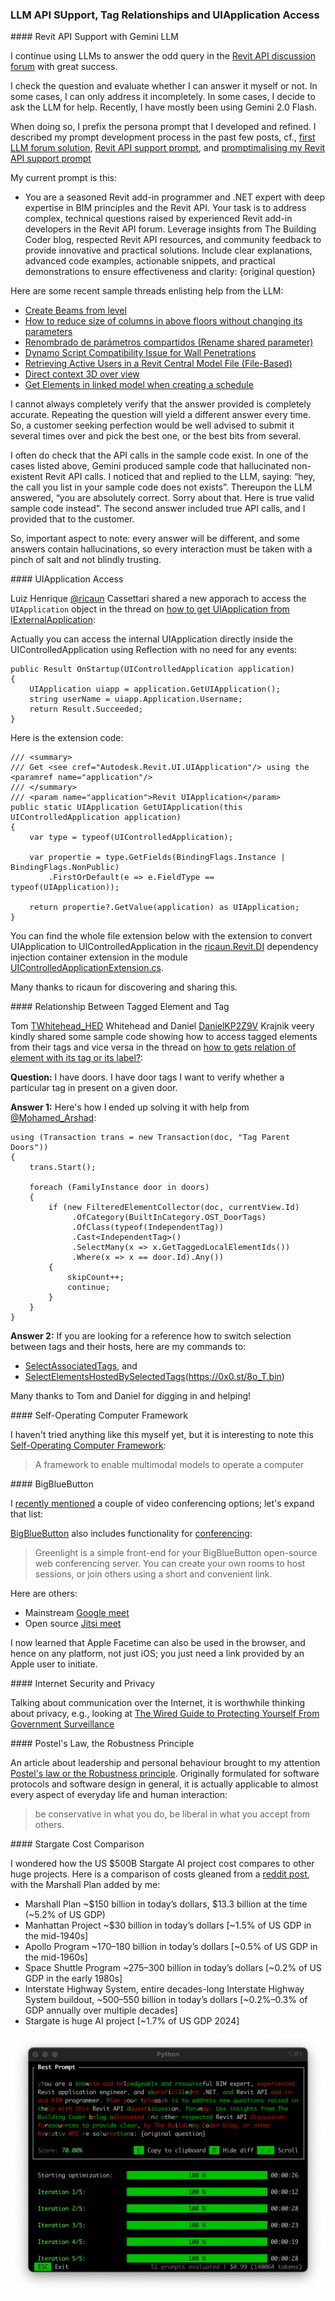 <head>
<meta http-equiv="Content-Type" content="text/html; charset=utf-8">
<link rel="stylesheet" type="text/css" href="bc.css">

<!--
https://prismjs.com
<pre><code class="language-cs">
-->
<link href="https://cdn.jsdelivr.net/npm/prismjs@1.29.0/themes/prism.min.css" rel="stylesheet" />
<script src="https://cdn.jsdelivr.net/npm/prismjs@1.29.0/components/prism-core.min.js"></script>
<script src="https://cdn.jsdelivr.net/npm/prismjs@1.29.0/plugins/autoloader/prism-autoloader.min.js"></script>
<style> code[class*=language-], pre[class*=language-] { font-size : 90%; } </style>

</head>

<!--

- How to get UIApplication from IExternalApplication
  https://forums.autodesk.com/t5/revit-api-forum/how-to-get-uiapplication-from-iexternalapplication/td-p/6355729

- relationshiop between tagged element and tag
  how to gets relation of element with its tag or its label?
  https://forums.autodesk.com/t5/revit-api-forum/how-to-gets-relation-of-element-with-its-tag-or-its-label/m-p/13262988
  I have doors.
  I have door tags
  want to verify the whether  particular tags present on that  particular door?
  A1:
  Contributor TWhitehead_HED
  2024-03-21 08:17 AM
  There's a saying about assuming... I'll leave it up to you to find on the internet.
  For others scraping through these posts looking for a modicum of actual help, here's how I ended up solving it with help from @Mohamed_Arshad (who actually provided some guidance).
  using (Transaction trans = new Transaction(doc, "Tag Parent Doors"))
  {
      trans.Start();

      foreach (FamilyInstance door in doors)
      {
          if (new FilteredElementCollector(doc, currentView.Id)
               .OfCategory(BuiltInCategory.OST_DoorTags)
               .OfClass(typeof(IndependentTag))
               .Cast<IndependentTag>()
               .SelectMany(x => x.GetTaggedLocalElementIds())
               .Where(x => x == door.Id).Any())
          {
              skipCount++;
              continue;
          }
      }
  }
  A2:
  Advocate DanielKP2Z9V
  ‎2025-01-15 12:08 PM
  If anyone lands here looking for a reference how to switch selection between tags and their hosts I have commands to
  [SelectAssociatedTags](https://0x0.st/8o_A.bin)
  and
  [SelectElementsHostedBySelectedTags]()(https://0x0.st/8o_T.bin)

- Self-Operating Computer Framework
  https://github.com/OthersideAI/self-operating-computer
  A framework to enable multimodal models to operate a computer

- BigBlueButton
  https://bigbluebutton.org/#
  conferencing:
  https://bbb.m4h.network/b/
  Greenlight is a simple front-end for your BigBlueButton open-source web conferencing server.
  You can create your own rooms to host sessions, or join others using a short and convenient link.
  Mainstream google: google meet --  https://workspace.google.com/products/meet/
  https://thebuildingcoder.typepad.com/blog/2024/05/migrating-vb-to-net-core-8-and-ai-news.html#4
  Alternativ open source: Jitsi meet -- https://jitsi.org/
  Facetime can also be used in the browser, hence on any platform; you just need a link provided by an Apple user.

- The Wired Guide to Protecting Yourself From Government Surveillance
  https://www.wired.com/story/the-wired-guide-to-protecting-yourself-from-government-surveillance/

- Postel's law or the Robustness principle
  https://en.wikipedia.org/wiki/Robustness_principle
  is applicable not only in software protocols and software design in general, but in every aspect of everyday life:
  be conservative in what you do, be liberal in what you accept from others
  keep calm, carry on, and be kind and tolerant
  that helps everybody

twitter:

 @AutodeskRevit #RevitAPI #BIM @DynamoBIM

&ndash; ...

linkedin:

#BIM #DynamoBIM #AutodeskAPS #Revit #API #IFC #SDK #Autodesk #AEC #adsk

the [Revit API discussion forum](http://forums.autodesk.com/t5/revit-api-forum/bd-p/160) thread

<center>
<img src="img/" alt="" title="" width="600"/>
<p style="font-size: 80%; font-style:italic"></p>
<a href="img/.gif"><p style="font-size: 80%; font-style:italic">Click for animation</p></a>
</center>

-->

### LLM API SUpport, Tag Relationships and UIApplication Access


####<a name="2"></a> Revit API Support with Gemini LLM

I continue using LLMs to answer the odd query in
the [Revit API discussion forum](http://forums.autodesk.com/t5/revit-api-forum/bd-p/160) with
great success.

I check the question and evaluate whether I can answer it myself or not.
In some cases, I can only address it incompletely.
In some cases, I decide to ask the LLM for help.
Recently, I have mostly been using Gemini 2.0 Flash.

When  doing so, I prefix the persona prompt that I developed and refined.
I described my prompt development process in the past few posts, cf.,
[first LLM forum solution](https://thebuildingcoder.typepad.com/blog/2024/11/devcon-ai-for-revit-api-modeless-add-ins-leave.html#5),
[Revit API support prompt](https://thebuildingcoder.typepad.com/blog/2025/01/llm-prompting-rag-ingestion-and-new-projects.html#5),
and [promptimalising my Revit API support prompt](https://thebuildingcoder.typepad.com/blog/2025/01/wall-layer-voodoo-and-prompt-optimisation.html#3)

My current prompt is this:

- You are a seasoned Revit add-in programmer and .NET expert with deep expertise in BIM principles and the Revit API.
Your task is to address complex, technical questions raised by experienced Revit add-in developers in the Revit API forum.
Leverage insights from The Building Coder blog, respected Revit API resources, and community feedback to provide innovative and practical solutions.
Include clear explanations, advanced code examples, actionable snippets, and practical demonstrations to ensure effectiveness and clarity:
{original question}

Here are some recent sample threads enlisting help from the LLM:

- [Create Beams from level](https://forums.autodesk.com/t5/revit-api-forum/create-beams-from-level/td-p/13260688)
- [How to reduce size of columns in above floors without changing its parameters](https://forums.autodesk.com/t5/revit-api-forum/how-to-reduce-size-of-columns-in-above-floors-without-changing/m-p/13261920)
- [Renombrado de parámetros compartidos (Rename shared parameter)](https://forums.autodesk.com/t5/revit-api-forum/renombrado-de-parametros-compartidos-rename-shared-parameter/td-p/13262126)
- [Dynamo Script Compatibility Issue for Wall Penetrations](https://forums.autodesk.com/t5/revit-api-forum/dynamo-script-compatibility-issue-for-wall-penetrations/td-p/13262124)
- [Retrieving Active Users in a Revit Central Model File (File-Based)](https://forums.autodesk.com/t5/revit-api-forum/retrieving-active-users-in-a-revit-central-model-file-file-based/td-p/13272841)
- [Direct context 3D over view](https://forums.autodesk.com/t5/revit-api-forum/direct-context-3d-over-view/td-p/13273446)
- [Get Elements in linked model when creating a schedule](https://forums.autodesk.com/t5/revit-api-forum/get-elements-in-linked-model-when-creating-a-schedule/td-p/13273405)

I cannot always completely verify that the answer provided is completely accurate.
Repeating the question will yield a different answer every time.
So, a customer seeking perfection would be well advised to submit it several times over and pick the best one, or the best bits from several.

I often do check that the API calls in the sample code exist.
In one of the cases listed above, Gemini produced sample code that hallucinated non-existent Revit API calls.
I noticed that and replied to the LLM, saying: “hey, the call you list in your sample code does not exists”.
Thereupon the LLM answered, “you are absolutely correct. Sorry about that. Here is true valid sample code instead”.
The second answer included true API calls, and I provided that to the customer.

So, important aspect to note: every answer will be different, and some answers contain hallucinations, so every interaction must be taken with a pinch of salt and not blindly trusting.

####<a name="3"></a> UIApplication Access

Luiz Henrique [@ricaun](https://ricaun.com/) Cassettari
shared a new apporach to access the `UIApplication` object in the thread
on [how to get UIApplication from IExternalApplication](https://forums.autodesk.com/t5/revit-api-forum/how-to-get-uiapplication-from-iexternalapplication/td-p/6355729):

Actually you can access the internal UIApplication directly inside the UIControlledApplication using Reflection with no need for any events:

<pre><code class="language-cs">public Result OnStartup(UIControlledApplication application)
{
    UIApplication uiapp = application.GetUIApplication();
    string userName = uiapp.Application.Username;
    return Result.Succeeded;
}</code></pre>

Here is the extension code:

<pre><code class="language-cs">/// &lt;summary&gt;
/// Get &lt;see cref="Autodesk.Revit.UI.UIApplication"/&gt; using the &lt;paramref name="application"/&gt;
/// &lt;/summary&gt;
/// &lt;param name="application"&gt;Revit UIApplication&lt;/param&gt;
public static UIApplication GetUIApplication(this UIControlledApplication application)
{
    var type = typeof(UIControlledApplication);

    var propertie = type.GetFields(BindingFlags.Instance | BindingFlags.NonPublic)
        .FirstOrDefault(e =&gt; e.FieldType == typeof(UIApplication));

    return propertie?.GetValue(application) as UIApplication;
}</code></pre>

You can find the whole file extension below with the extension to convert UIApplication to UIControlledApplication in
the [ricaun.Revit.DI](https://github.com/ricaun-io/ricaun.Revit.DI/tree/master) dependency injection container extension
in the module [UIControlledApplicationExtension.cs](https://github.com/ricaun-io/ricaun.Revit.DI/blob/master/ricaun.Revit.DI/Extensions/UIControlledApplicationExtension.cs).

Many thanks to ricaun for discovering and sharing this.

####<a name="4"></a> Relationship Between Tagged Element and Tag

Tom [TWhitehead_HED](https://forums.autodesk.com/t5/user/viewprofilepage/user-id/8336512) Whitehead
and Daniel [DanielKP2Z9V](https://forums.autodesk.com/t5/user/viewprofilepage/user-id/14971581) Krajnik
veery kindly shared some sample code showing how to access tagged elements from their tags and vice versa in the thread
on [how to gets relation of element with its tag or its label?](https://forums.autodesk.com/t5/revit-api-forum/how-to-gets-relation-of-element-with-its-tag-or-its-label/m-p/13262988):

**Question:**
I have doors.
I have door tags
I want to verify whether a particular tag in present on a given door.

**Answer 1:**
Here's how I ended up solving it with help from [@Mohamed_Arshad](https://forums.autodesk.com/t5/user/viewprofilepage/user-id/8461394):

<pre><code class="language-cs">using (Transaction trans = new Transaction(doc, "Tag Parent Doors"))
{
    trans.Start();

    foreach (FamilyInstance door in doors)
    {
        if (new FilteredElementCollector(doc, currentView.Id)
             .OfCategory(BuiltInCategory.OST_DoorTags)
             .OfClass(typeof(IndependentTag))
             .Cast&lt;IndependentTag&gt;()
             .SelectMany(x => x.GetTaggedLocalElementIds())
             .Where(x => x == door.Id).Any())
        {
            skipCount++;
            continue;
        }
    }
}</code></pre>

**Answer 2:**
If you are looking for a reference how to switch selection between tags and their hosts, here are my commands to:

- [SelectAssociatedTags](https://0x0.st/8o_A.bin), and
- [SelectElementsHostedBySelectedTags]()(https://0x0.st/8o_T.bin)

Many thanks to Tom and Daniel for digging in and helping!

####<a name="5"></a> Self-Operating Computer Framework

I haven't tried anything like this myself yet, but it is interesting to note
this [Self-Operating Computer Framework](https://github.com/OthersideAI/self-operating-computer):

> A framework to enable multimodal models to operate a computer

####<a name="6"></a> BigBlueButton

I [recently mentioned](https://thebuildingcoder.typepad.com/blog/2024/05/migrating-vb-to-net-core-8-and-ai-news.html#4) a
couple of video conferencing options; let's expand that list:

[BigBlueButton](https://bigbluebutton.org/#) also includes functionality for [conferencing](https://bbb.m4h.network/b/):

> Greenlight is a simple front-end for your BigBlueButton open-source web conferencing server.
You can create your own rooms to host sessions, or join others using a short and convenient link.

Here are others:

- Mainstream [Google meet](https://workspace.google.com/products/meet/)
- Open source [Jitsi meet](https://jitsi.org/)

I now learned that Apple Facetime can also be used in the browser, and hence on any platform, not just iOS; you just need a link provided by an Apple user to initiate.

####<a name="7"></a> Internet Security and Privacy

Talking about communication over the Internet, it is worthwhile thinking about privacy, e.g., looking
at [The Wired Guide to Protecting Yourself From Government Surveillance](https://www.wired.com/story/the-wired-guide-to-protecting-yourself-from-government-surveillance/)

####<a name="8"></a> Postel's Law, the Robustness Principle

An article about leadership and personal behaviour brought to my attention
[Postel's law or the Robustness principle](https://en.wikipedia.org/wiki/Robustness_principle).
Originally formulated for software protocols and software design in general, it is actually applicable to almost every aspect of everyday life and human interaction:

> be conservative in what you do, be liberal in what you accept from others.

####<a name="9"></a> Stargate Cost Comparison

I wondered how the US $500B Stargate AI project cost compares to other huge projects.
Here is a comparison of costs gleaned from
a [reddit post](https://www.reddit.com/r/LocalLLaMA/comments/1i6zid8/just_a_comparison_of_us_500b_stargate_ai_project/),
with the Marshall Plan added by me:

- Marshall Plan ~$150 billion in today’s dollars, $13.3 billion at the time (~5.2% of US GDP)
- Manhattan Project ~$30 billion in today’s dollars [~1.5% of US GDP in the mid-1940s]
- Apollo Program ~$170–$180 billion in today’s dollars [~0.5% of US GDP in the mid-1960s]
- Space Shuttle Program ~$275–$300 billion in today’s dollars [~0.2% of US GDP in the early 1980s]
- Interstate Highway System, entire decades-long Interstate Highway System buildout, ~$500–$550 billion in today’s dollars [~0.2%–0.3% of GDP annually over multiple decades]
- Stargate is huge AI project [~1.7% of US GDP 2024]

<center>
<img src="img/promptimal.png" alt="Promptimal" title="Promptimal" width="500"/>
</center>

